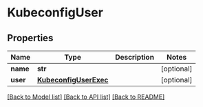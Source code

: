 # KubeconfigUser

## Properties
Name | Type | Description | Notes
------------ | ------------- | ------------- | -------------
**name** | **str** |  | [optional] 
**user** | [**KubeconfigUserExec**](KubeconfigUserExec.md) |  | [optional] 

[[Back to Model list]](../README.md#documentation-for-models) [[Back to API list]](../README.md#documentation-for-api-endpoints) [[Back to README]](../README.md)


